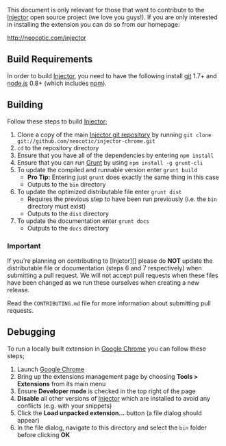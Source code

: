 This document is only relevant for those that want to contribute to the [Injector][] open source
project (we love you guys!). If you are only interested in installing the extension you can do so
from our homepage:

http://neocotic.com/injector

## Build Requirements

In order to build [Injector][], you need to have the following install [git][] 1.7+ and [node.js][]
0.8+ (which includes [npm][]).

## Building

Follow these steps to build [Injector][];

1. Clone a copy of the main [Injector git repository](https://github.com/neocotic/injector-chrome)
   by running `git clone git://github.com/neocotic/injector-chrome.git`
2. `cd` to the repository directory
3. Ensure that you have all of the dependencies by entering `npm install`
4. Ensure that you can run [Grunt][] by using `npm install -g grunt-cli`
5. To update the compiled and runnable version enter `grunt build`
   * **Pro Tip:** Entering just `grunt` does exactly the same thing in this case
   * Outputs to the `bin` directory
6. To update the optimized distributable file enter `grunt dist`
   * Requires the previous step to have been run previously (i.e. the `bin` directory must exist)
   * Outputs to the `dist` directory
7. To update the documentation enter `grunt docs`
   * Outputs to the `docs` directory

### Important

If you're planning on contributing to [Injetor][] please do **NOT** update the distributable file
or documentation (steps 6 and 7 respectively) when submitting a pull request. We will not accept
pull requests when these files have been changed as we run these ourselves when creating a new
release.

Read the `CONTRIBUTING.md` file for more information about submitting pull requests.

## Debugging

To run a locally built extension in [Google Chrome][] you can follow these steps;

1. Launch [Google Chrome][]
2. Bring up the extensions management page by choosing **Tools > Extensions** from its main menu
3. Ensure **Developer mode** is checked in the top right of the page
4. **Disable** all other versions of [Injector][] which are installed to avoid any conflicts (e.g. with your snippets)
5. Click the **Load unpacked extension...** button (a file dialog should appear)
6. In the file dialog, navigate to this directory and select the `bin` folder before clicking **OK**

[git]: http://git-scm.com
[google chrome]: https://www.google.com/chrome
[grunt]: http://gruntjs.com
[node.js]: http://nodejs.org
[npm]: http://npmjs.org
[injector]: http://neocotic.com/injector
